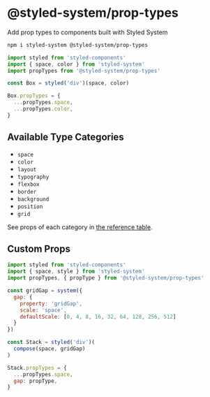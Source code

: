 
# @styled-system/prop-types

Add prop types to components built with Styled System

```sh
npm i styled-system @styled-system/prop-types
```

```js
import styled from 'styled-components'
import { space, color } from 'styled-system'
import propTypes from '@styled-system/prop-types'

const Box = styled('div')(space, color)

Box.propTypes = {
  ...propTypes.space,
  ...propTypes.color,
}
```

## Available Type Categories

* `space`
* `color`
* `layout`
* `typography`
* `flexbox`
* `border`
* `background`
* `position`
* `grid`

See props of each category in [the reference table](https://styled-system.com/table).

## Custom Props

```js
import styled from 'styled-components'
import { space, style } from 'styled-system'
import propTypes, { propType } from '@styled-system/prop-types'

const gridGap = system({
  gap: {
    property: 'gridGap',
    scale: 'space',
    defaultScale: [0, 4, 8, 16, 32, 64, 128, 256, 512]
  }
})

const Stack = styled('div')(
  compose(space, gridGap)
)

Stack.propTypes = {
  ...propTypes.space,
  gap: propType,
}
```
